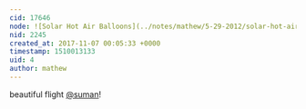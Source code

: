 ```yaml
---
cid: 17646
node: ![Solar Hot Air Balloons](../notes/mathew/5-29-2012/solar-hot-air-balloons)
nid: 2245
created_at: 2017-11-07 00:05:33 +0000
timestamp: 1510013133
uid: 4
author: mathew
---
```


beautiful flight [@suman](/profile/suman)!